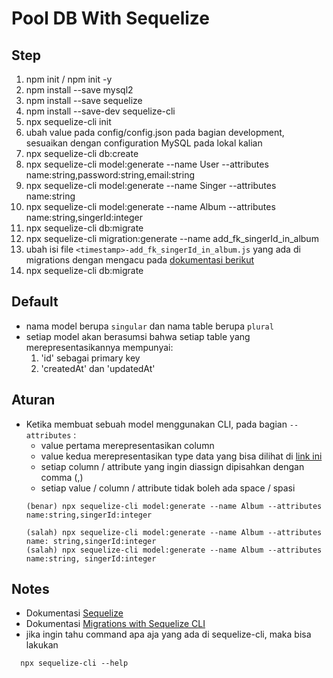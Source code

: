 # Pool DB With Sequelize

## Step

1. npm init / npm init -y
2. npm install --save mysql2
3. npm install --save sequelize
4. npm install --save-dev sequelize-cli
5. npx sequelize-cli init
6. ubah value pada config/config.json pada bagian development, sesuaikan dengan configuration MySQL pada lokal kalian 
7. npx sequelize-cli db:create
8. npx sequelize-cli model:generate --name User --attributes name:string,password:string,email:string
9. npx sequelize-cli model:generate --name Singer --attributes name:string
10. npx sequelize-cli model:generate --name Album --attributes name:string,singerId:integer
11. npx sequelize-cli db:migrate
12. npx sequelize-cli migration:generate --name add_fk_singerId_in_album
13. ubah isi file `<timestamp>-add_fk_singerId_in_album.js` yang ada di migrations dengan mengacu pada [dokumentasi berikut](https://sequelize.org/master/class/lib/dialects/abstract/query-interface.js~QueryInterface.html#instance-method-addConstraint) 
14. npx sequelize-cli db:migrate

## Default
- nama model berupa `singular` dan nama table berupa `plural`
- setiap model akan berasumsi bahwa setiap table yang merepresentasikannya mempunyai:
    1. 'id' sebagai primary key
    2. 'createdAt' dan 'updatedAt'


## Aturan
- Ketika membuat sebuah model menggunakan CLI, pada bagian `--attributes` :
    - value pertama merepresentasikan column 
    - value kedua merepresentasikan type data yang bisa dilihat di [link ini](https://sequelize.org/master/manual/model-basics.html#data-types)
    - setiap column / attribute yang ingin diassign dipisahkan dengan comma (,)
    - setiap value / column / attribute tidak boleh ada space / spasi
    ```
    (benar) npx sequelize-cli model:generate --name Album --attributes name:string,singerId:integer

    (salah) npx sequelize-cli model:generate --name Album --attributes name: string,singerId:integer
    (salah) npx sequelize-cli model:generate --name Album --attributes name:string, singerId:integer
    ```


## Notes
- Dokumentasi [Sequelize](https://sequelize.org/master/manual/getting-started.html)
- Dokumentasi [Migrations with Sequelize CLI](https://sequelize.org/master/manual/migrations.html)
- jika ingin tahu command apa aja yang ada di sequelize-cli, maka bisa lakukan
```
  npx sequelize-cli --help
```